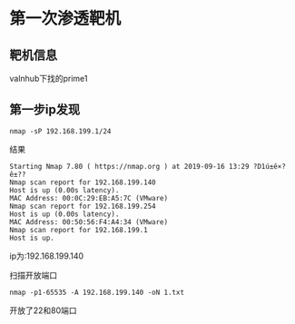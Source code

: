 # 第一次渗透靶机

## 靶机信息

valnhub下找的prime1

## 第一步ip发现

`nmap -sP 192.168.199.1/24`

结果

```
Starting Nmap 7.80 ( https://nmap.org ) at 2019-09-16 13:29 ?D1ú±ê×?ê±??
Nmap scan report for 192.168.199.140
Host is up (0.00s latency).
MAC Address: 00:0C:29:EB:A5:7C (VMware)
Nmap scan report for 192.168.199.254
Host is up (0.00s latency).
MAC Address: 00:50:56:F4:A4:34 (VMware)
Nmap scan report for 192.168.199.1
Host is up.
```



ip为:192.168.199.140

扫描开放端口

`nmap -p1-65535 -A 192.168.199.140 -oN 1.txt`

开放了22和80端口

